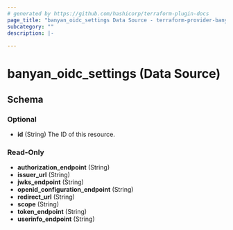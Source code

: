 ```yaml
---
# generated by https://github.com/hashicorp/terraform-plugin-docs
page_title: "banyan_oidc_settings Data Source - terraform-provider-banyan"
subcategory: ""
description: |-
  
---
```


# banyan_oidc_settings (Data Source)





<!-- schema generated by tfplugindocs -->
## Schema

### Optional

- **id** (String) The ID of this resource.

### Read-Only

- **authorization_endpoint** (String)
- **issuer_url** (String)
- **jwks_endpoint** (String)
- **openid_configuration_endpoint** (String)
- **redirect_url** (String)
- **scope** (String)
- **token_endpoint** (String)
- **userinfo_endpoint** (String)


